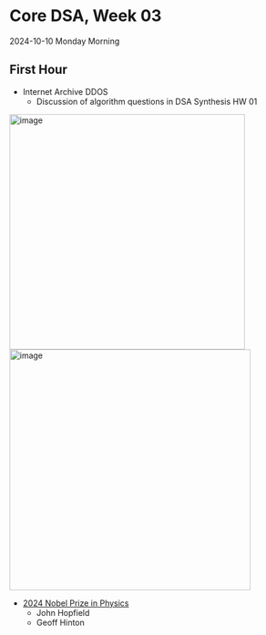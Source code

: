 # Core DSA, Week 03
2024-10-10 Monday Morning

## First Hour

* Internet Archive DDOS
  * Discussion of algorithm questions in DSA Synthesis HW 01
 
<img width="413" alt="image" src="https://github.com/user-attachments/assets/9654ada9-8ac7-405b-a9d9-2952b5563fac">

<img width="423" alt="image" src="https://github.com/user-attachments/assets/ea1632b5-42c1-4aa6-9405-5331d0d64d2f">


* [2024 Nobel Prize in Physics](https://www.nobelprize.org/prizes/physics/2024/press-release/)
  * John Hopfield
  * Geoff Hinton
